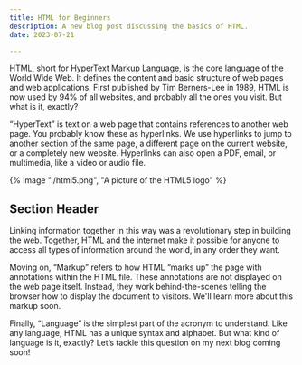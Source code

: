 ```yaml
---
title: HTML for Beginners
description: A new blog post discussing the basics of HTML.
date: 2023-07-21

---
```

HTML, short for HyperText Markup Language, is the core language of the World Wide Web. It defines the content and basic structure of web pages and web applications. First published by Tim Berners-Lee in 1989, HTML is now used by 94% of all websites, and probably all the ones you visit. But what is it, exactly?

“HyperText” is text on a web page that contains references to another web page. You probably know these as hyperlinks. We use hyperlinks to jump to another section of the same page, a different page on the current website, or a completely new website. Hyperlinks can also open a PDF, email, or multimedia, like a video or audio file.

{% image "./html5.png", "A picture of the HTML5 logo" %}

## Section Header

Linking information together in this way was a revolutionary step in building the web. Together, HTML and the internet make it possible for anyone to access all types of information around the world, in any order they want.

Moving on, “Markup” refers to how HTML “marks up” the page with annotations within the HTML file. These annotations are not displayed on the web page itself. Instead, they work behind-the-scenes telling the browser how to display the document to visitors. We'll learn more about this markup soon.

Finally, “Language” is the simplest part of the acronym to understand. Like any language, HTML has a unique syntax and alphabet. But what kind of language is it, exactly? Let’s tackle this question on my next blog coming soon!